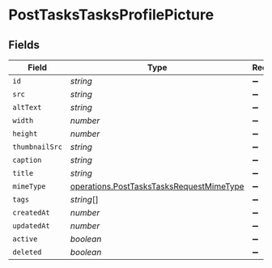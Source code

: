 # PostTasksTasksProfilePicture


## Fields

| Field                                                                                                | Type                                                                                                 | Required                                                                                             | Description                                                                                          |
| ---------------------------------------------------------------------------------------------------- | ---------------------------------------------------------------------------------------------------- | ---------------------------------------------------------------------------------------------------- | ---------------------------------------------------------------------------------------------------- |
| `id`                                                                                                 | *string*                                                                                             | :heavy_minus_sign:                                                                                   | N/A                                                                                                  |
| `src`                                                                                                | *string*                                                                                             | :heavy_minus_sign:                                                                                   | N/A                                                                                                  |
| `altText`                                                                                            | *string*                                                                                             | :heavy_minus_sign:                                                                                   | N/A                                                                                                  |
| `width`                                                                                              | *number*                                                                                             | :heavy_minus_sign:                                                                                   | N/A                                                                                                  |
| `height`                                                                                             | *number*                                                                                             | :heavy_minus_sign:                                                                                   | N/A                                                                                                  |
| `thumbnailSrc`                                                                                       | *string*                                                                                             | :heavy_minus_sign:                                                                                   | N/A                                                                                                  |
| `caption`                                                                                            | *string*                                                                                             | :heavy_minus_sign:                                                                                   | N/A                                                                                                  |
| `title`                                                                                              | *string*                                                                                             | :heavy_minus_sign:                                                                                   | N/A                                                                                                  |
| `mimeType`                                                                                           | [operations.PostTasksTasksRequestMimeType](../../models/operations/posttaskstasksrequestmimetype.md) | :heavy_minus_sign:                                                                                   | N/A                                                                                                  |
| `tags`                                                                                               | *string*[]                                                                                           | :heavy_minus_sign:                                                                                   | N/A                                                                                                  |
| `createdAt`                                                                                          | *number*                                                                                             | :heavy_minus_sign:                                                                                   | N/A                                                                                                  |
| `updatedAt`                                                                                          | *number*                                                                                             | :heavy_minus_sign:                                                                                   | N/A                                                                                                  |
| `active`                                                                                             | *boolean*                                                                                            | :heavy_minus_sign:                                                                                   | N/A                                                                                                  |
| `deleted`                                                                                            | *boolean*                                                                                            | :heavy_minus_sign:                                                                                   | N/A                                                                                                  |
